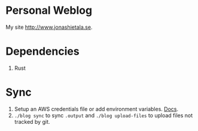 Personal Weblog
===============

My site <http://www.jonashietala.se>.

Dependencies
============

1. Rust

Sync
====

1. Setup an AWS credentials file or add environment variables. [Docs](https://docs.rs/aws-creds/latest/awscreds/struct.Credentials.html).
2. `./blog sync` to sync `.output` and `./blog upload-files` to upload files not tracked by git.
